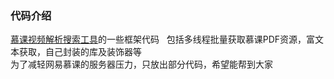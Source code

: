 ### 代码介绍  
[慕课视频解析搜索工具](www.feemic.cn/mooc)的一些框架代码  
包括多线程批量获取慕课PDF资源，富文本获取，自己封装的库及装饰器等  
为了减轻网易慕课的服务器压力，只放出部分代码，希望能帮到大家　　　

